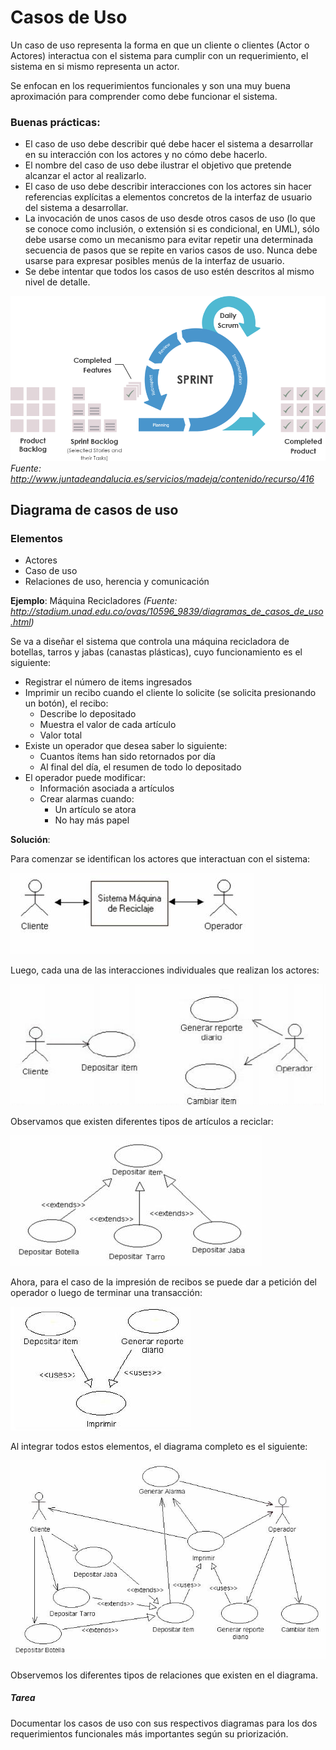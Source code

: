 # Casos de Uso

Un caso de uso representa la forma en que un cliente o clientes (Actor o Actores) interactua con el sistema para cumplir con un requerimiento, el sistema en si mismo representa un actor.

Se enfocan en los requerimientos funcionales y son una muy buena aproximación para comprender como debe funcionar el sistema.

### Buenas prácticas:

* El caso de uso debe describir qué debe hacer el sistema a desarrollar en su interacción con los actores y no cómo debe hacerlo. 
* El nombre del caso de uso debe ilustrar el objetivo que pretende alcanzar el actor al realizarlo.
* El caso de uso debe describir interacciones con los actores sin hacer referencias explícitas a elementos concretos de la interfaz de usuario del sistema a desarrollar.
* La invocación de unos casos de uso desde otros casos de uso (lo que se conoce como inclusión, o extensión si es condicional, en UML), sólo debe usarse como un mecanismo para evitar repetir una determinada secuencia de pasos que se repite en varios casos de uso. Nunca debe usarse para expresar posibles menús de la interfaz de usuario.
* Se debe intentar que todos los casos de uso estén descritos al mismo nivel de detalle.

![Ejemplo caso de uso](https://github.com/daniels13ca/Ing_Software/blob/master/images/Sprint.png "Ejemplo caso de uso")
*Fuente: http://www.juntadeandalucia.es/servicios/madeja/contenido/recurso/416*

## Diagrama de casos de uso

### Elementos

* Actores
* Caso de uso
* Relaciones de uso, herencia y comunicación

**Ejemplo**: Máquina Recicladores *(Fuente: http://stadium.unad.edu.co/ovas/10596_9839/diagramas_de_casos_de_uso.html)*

Se va a diseñar el sistema que controla una máquina recicladora de botellas, tarros y jabas (canastas plásticas), cuyo funcionamiento es el siguiente:

* Registrar el número de  items ingresados
* Imprimir un recibo cuando el cliente lo solicite (se solicita presionando un botón), el recibo:
	* Describe lo depositado
	* Muestra el valor de cada artículo
	* Valor total
* Existe un operador que desea saber lo siguiente:
	* Cuantos ítems han sido retornados por día
	* Al final del día, el resumen de todo lo depositado
* El operador puede modificar:
	* Información asociada a artículos
	* Crear alarmas cuando:
		* Un artículo se atora
		* No hay más papel

**Solución**:

Para comenzar se identifican los actores que interactuan con el sistema:

![Casos de uso 1](https://github.com/daniels13ca/Ing_Software/blob/master/images/CasosdeUso1.jpg "Casos de uso 1")

Luego, cada una de las interacciones individuales que realizan los actores:

![Casos de uso 2](https://github.com/daniels13ca/Ing_Software/blob/master/images/CasosdeUso2.jpg "Casos de uso 2")

Observamos que existen diferentes tipos de artículos a reciclar:

![Casos de uso 3](https://github.com/daniels13ca/Ing_Software/blob/master/images/CasosdeUso3.jpg "Casos de uso 3")

Ahora, para el caso de la impresión de recibos se puede dar a petición del operador o luego de terminar una transacción:

![Casos de uso 4](https://github.com/daniels13ca/Ing_Software/blob/master/images/CasosdeUso4.jpg "Casos de uso 4")

Al integrar todos estos elementos, el diagrama completo es el siguiente:

![Casos de uso 5](https://github.com/daniels13ca/Ing_Software/blob/master/images/CasosdeUso5.jpg "Casos de uso 5")

Observemos los diferentes tipos de relaciones que existen en el diagrama.

##### Tarea

Documentar los casos de uso con sus respectivos diagramas para los dos requerimientos funcionales más importantes según su priorización.


